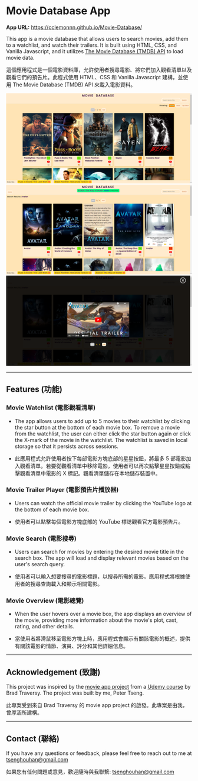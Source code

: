 # Movie Database App

**App URL:** https://cclemonnn.github.io/Movie-Database/

This app is a movie database that allows users to search movies, add them to a watchlist, and watch their trailers. It is built using HTML, CSS, and Vanilla Javascript, and it utilizes [The Movie Database (TMDB) API](https://www.themoviedb.org/documentation/api) to load movie data.

這個應用程式是一個電影資料庫，允許使用者搜尋電影、將它們加入觀看清單以及觀看它們的預告片。此程式使用 HTML、CSS 和 Vanilla Javascript 建構，並使用 The Movie Database (TMDB) API 來載入電影資料。

![Home](./images/Home.png)
![Search Avatar](./images/Avatar_to_list.png)
![Trailer](./images/Trailer.png)

---

## Features (功能)

### Movie Watchlist (電影觀看清單)

- The app allows users to add up to 5 movies to their watchlist by clicking the star button at the bottom of each movie box. To remove a movie from the watchlist, the user can either click the star button again or click the X-mark of the movie in the watchlist. The watchlist is saved in local storage so that it persists across sessions.

- 此應用程式允許使用者按下每部電影方塊底部的星星按鈕，將最多 5 部電影加入觀看清單。若要從觀看清單中移除電影，使用者可以再次點擊星星按鈕或點擊觀看清單中電影的 X 標記。觀看清單儲存在本地儲存裝置中。

### Movie Trailer Player (電影預告片播放器)

- Users can watch the official movie trailer by clicking the YouTube logo at the bottom of each movie box.

- 使用者可以點擊每個電影方塊底部的 YouTube 標誌觀看官方電影預告片。

### Movie Search (電影搜尋)

- Users can search for movies by entering the desired movie title in the search box. The app will load and display relevant movies based on the user's search query.

- 使用者可以輸入想要搜尋的電影標題，以搜尋所需的電影。應用程式將根據使用者的搜尋查詢載入和顯示相關電影。

### Movie Overview (電影總覽)

- When the user hovers over a movie box, the app displays an overview of the movie, providing more information about the movie's plot, cast, rating, and other details.

- 當使用者將滑鼠移至電影方塊上時，應用程式會顯示有關該電影的概述，提供有關該電影的情節、演員、評分和其他詳細信息。

---

## Acknowledgement (致謝)

This project was inspired by the [movie app project](https://github.com/bradtraversy/50projects50days/tree/master/movie-app)
from a [Udemy course](https://www.udemy.com/course/50-projects-50-days/) by Brad Traversy. The project was built by me, Peter Tseng.

此專案受到來自 Brad Traversy 的 movie app project 的啟發。此專案是由我，曾厚涵所建構。

---

## Contact (聯絡)

If you have any questions or feedback, please feel free to reach out to me at tsenghouhan@gmail.com

如果您有任何問題或意見，歡迎隨時與我聯繫: tsenghouhan@gmail.com
